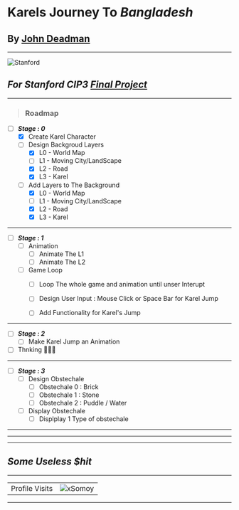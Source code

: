 # Karels Journey To ***Bangladesh***
## By [**John Deadman**](https://github.com/xSomoy)
---
![Stanford](https://basketballexposurecamps.com/wp-content/uploads/stanford_university_logo-1-e1557426099869.png)
## ***For Stanford CIP3 [Final Project](https://codeinplace.stanford.edu/cip3/handout/finalproject)***

---

> ### **Roadmap**

- [ ] ***Stage : 0***
  - [x] Create Karel Character
  - [ ] Design Backgroud Layers
    - [x] L0 - World Map 
    - [ ] L1 - Moving City/LandScape
    - [x] L2 - Road
    - [x] L3 - Karel
  - [ ] Add Layers to The Background
    - [x] L0 - World Map 
    - [ ] L1 - Moving City/LandScape
    - [x] L2 - Road
    - [x] L3 - Karel
  
---

- [ ] ***Stage : 1***
  - [ ] Animation
    - [ ] Animate The L1 
    - [ ] Animate The L2
  - [ ] Game Loop
    - [ ] Loop The whole game and animation until unser Interupt
    - [ ] Design User Input :  Mouse Click or Space Bar for Karel Jump   
    - [ ] Add Functionality for Karel's Jump 
  

---


- [ ] ***Stage : 2***
  - [ ] Make Karel Jump an Animation
- [ ] Thnking 🤔🤔🤔

---
- [ ] ***Stage : 3***
  - [ ] Design Obstechale
    - [ ] Obstechale 0 : Brick
    - [ ] Obstechale 1 : Stone
    - [ ] Obstechale 2 : Puddle / Water
  - [ ] Display Obstechale
    - [ ] Displplay 1 Type of obstechale

---
---
---
## ***Some Useless $hit***
---
 <!-- visitor counter -->
<table aligh="center">
  <tr>
    <td>Profile Visits</td>
    <td><img src="https://profile-counter.glitch.me/xsomoy/count.svg" alt="xSomoy" /></td>
  </tr>
</table>

---